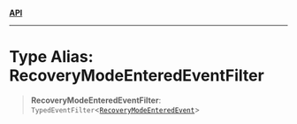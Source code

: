 [**API**](../../../README.md)

***

# Type Alias: RecoveryModeEnteredEventFilter

> **RecoveryModeEnteredEventFilter**: `TypedEventFilter`\<[`RecoveryModeEnteredEvent`](RecoveryModeEnteredEvent.md)\>

